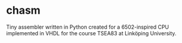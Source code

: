 # chasm
Tiny assembler written in Python created for a 6502-inspired CPU implemented in VHDL for the course TSEA83 at Linköping University.
